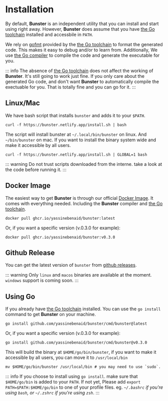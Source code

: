 # Installation

By default, **Bunster** is an independent utility that you can install and start using right away. However,
**Bunster** does assume that you have [the Go toolchain](https://go.dev/dl) installed and accessbile in `PATH`.

We rely on [gofmt](https://pkg.go.dev/cmd/gofmt) provided by the [the Go toolchain](https://go.dev/dl) to format the generated
code. This makes it easy to debug and/or to learn from. Additionally, We use [the Go compiler](https://go.dev/dl) to compile
the code and generate the executable for you.

::: info
The absence of [the Go toolchain](https://go.dev/dl) does not affect the working of **Bunster**. It's still going to work just fine.
If you only care about the generated Go code, and don't want **Bunster** to automatically compile the exectuable for you.
That is totally fine and you can go for it.
:::

## Linux/Mac
We have bash script that installs `bunster` and adds it to your `$PATH`.

```shell
curl -f https://bunster.netlify.app/install.sh | bash
```

The script will install bunster at `~/.local/bin/bunster` on linux. And `~/bin/bunster` on mac. If you want to install the binary system wide and make it accessible by all users.

```shell
curl -f https://bunster.netlify.app/install.sh | GLOBAL=1 bash
```

::: warning
Do not trust scripts downloaded from the interne. take a look at the code before running it.
:::

 ## Docker Image
The easiest way to get **Bunster** is through our official [Docker Image](https://docs.docker.com/get-started/docker-concepts/the-basics/what-is-an-image/).
It comes with everything needed. Including the **Bunster** compiler and [the Go toolchain](https://go.dev/dl).

```shell
docker pull ghcr.io/yassinebenaid/bunster:latest
```

Or, if you want a specific version (v.0.3.0 for example):

```shell
docker pull ghcr.io/yassinebenaid/bunster:v0.3.0
```

## Github Release
You can get the latest version of `bunster` from [github releases](https://github.com/yassinebenaid/bunster/releases).

::: warning
Only `linux` and `macos` binaries are available at the moment. `windows` support is coming soon.
:::

## Using Go
If you already have [the Go toolchain](https://go.dev/dl) installed. You can use the `go install` command to get **Bunster** on your machine.

```shell
go install github.com/yassinebenaid/bunster/cmd/bunster@latest
```

Or, if you want a specific version (v.0.3.0 for example):

```shell
go install github.com/yassinebenaid/bunster/cmd/bunster@v0.3.0
```

This will build the binary at `$HOME/go/bin/bunster`, if you want to make it accessible by all users, you can move it to `/usr/local/bin`
```shell
mv $HOME/go/bin/bunster /usr/local/bin # you may need to use `sudo`.
```

::: info
If you choose to install using `go install`. make sure that `$HOME/go/bin` is added to your `PATH`. If not yet, Please add
`export PATH=$PATH:$HOME/go/bin` to one of your profile files. eg. *`~/.bashrc` if you're using `bash`, or `~/.zshrc` if you're using `zsh`*.
:::
